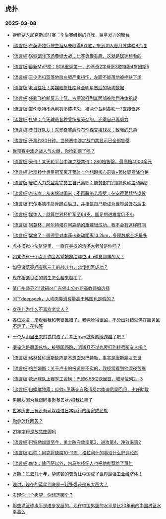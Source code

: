 ## 虎扑 
### 2025-03-08

+ [拆解湖人尼克斯加时赛：季后赛级别的好戏，巨星发力的舞台](https://bbs.hupu.com/630985604.html)

+ [[流言板]东契奇独行侠生涯从未取得8连胜，来到湖人首月就体验8连胜](https://bbs.hupu.com/630989805.html)

+ [[流言板]塔特姆谈下场黄绿大战：比赛会很有趣，这就是球迷想看的](https://bbs.hupu.com/630986612.html)

+ [[流言板]最新MVP榜：SGA重返第一，约基奇2字母哥3塔特姆4詹姆斯5](https://bbs.hupu.com/630992462.html)

+ [[流言板]王少杰扣篮落地后左腿严重扭伤，左脚不能落地被搀扶下场](https://bbs.hupu.com/630990361.html)

+ [[流言板]老当益壮！美媒晒詹杜库登全明星赛后的场均数据](https://bbs.hupu.com/630989620.html)

+ [[流言板]任骏飞抢断反击上篮，古德温打到其面部被吹罚违体犯规](https://bbs.hupu.com/630990071.html)

+ [[流言板]吉伦沃特不满判罚不停抱怨，被两个裁判各吹一T直接驱逐](https://bbs.hupu.com/630988184.html)

+ [[流言板]杜锋：今天球员各种受伤挺无奈的，还得自己再努力](https://bbs.hupu.com/630992303.html)

+ [[流言板]昔日好队友！东契奇赛后与布伦森交换球衣：致我的兄弟](https://bbs.hupu.com/630987188.html)

+ [[流言板]开票约30分钟，世预赛中澳之战门票显示已全部售罄](https://bbs.hupu.com/630984953.html)

+ [世预赛中澳之战人气火爆，你抢到票了吗？](https://bbs.hupu.com/630984970.html)

+ [[流言板]天价！某天轮平台中澳之战票价：280档售罄，最高档4000余元](https://bbs.hupu.com/630985807.html)

+ [[流言板]哲凯赖什想带冠军离开葡体；他想踢核心前锋+葡体同意降价格](https://bbs.hupu.com/630980745.html)

+ [[流言板]曼联人力总监裁完员工自己离职；商务部门2领导也称主动离职](https://bbs.hupu.com/630978749.html)

+ [[流言板]卢卡库：从未恨过国米；不再联络劳塔罗；在安德莱赫特退役](https://bbs.hupu.com/630984164.html)

+ [[流言板]巴尔韦德不排斥踢右后卫，并相信自己能成为世界最佳右后卫](https://bbs.hupu.com/630989413.html)

+ [[流言板]媒体人：就算世界杯扩军至64支，国足想进难度仍不小](https://bbs.hupu.com/630977376.html)

+ [[流言板]阿莫林：阿尔特塔在阿森纳的重建很成功，我不会有这样时间](https://bbs.hupu.com/630990384.html)

+ [[流言板]累瘫了！佩德里对本菲卡跑动距离13.2km，多项数据全场最多](https://bbs.hupu.com/630982094.html)

+ [虎扑模拟小法庭评审，一直在寻找的清汤大老爷是你吗？](https://bbs.hupu.com/630987002.html)

+ [如果你有一个女儿你会希望她嫁给哪位nba球员那样的人？](https://bbs.hupu.com/630985534.html)

+ [如果诸葛亮拥有张三丰的战斗力，北伐能否成功？](https://bbs.hupu.com/630990983.html)

+ [现在相亲见面的男生怎么越来越扣了](https://bbs.hupu.com/630985990.html)

+ [某广州师范211读研or广东佛山公办职高教师编选择](https://bbs.hupu.com/630986123.html)

+ [问了deepseek，人均肉类消费量高于韩国也是假的？](https://bbs.hupu.com/630989666.html)

+ [女孩儿为什么不喜欢老实人？](https://bbs.hupu.com/630986196.html)

+ [各位朋友，来看看我和老婆谁错了，我俩吵得很凶，不分出对错就停在服务区不走了，在线等](https://bbs.hupu.com/630986548.html)

+ [一个从山里出来的农村孩子，考上gwy就算阶级跨越了吧？](https://bbs.hupu.com/630986386.html)

+ [假设你是弱国总统，被强国侵略，明知打不过也要打到耗尽所有人吗？](https://bbs.hupu.com/630990317.html)

+ [[流言板]格林曾称唐斯缺阵是不想面对巴特勒，事实是唐斯朋友去世](https://bbs.hupu.com/630993186.html)

+ [[流言板]格兰姆斯：关于卢卡的报道是不实的，我经常看到他深夜苦练](https://bbs.hupu.com/630993696.html)

+ [[流言板]欧洲球队上赛季工资榜：巴黎6.58亿欧居首，城皇位列2、3](https://bbs.hupu.com/630989055.html)

+ [[流言板]自媒体独家：瓜帅+贝基亲自邀请费尔南迪尼奥回归，出任助教](https://bbs.hupu.com/630986236.html)

+ [男朋友因为我跟同事聚餐去ktv把我拉黑了](https://bbs.hupu.com/630990924.html)

+ [世界历史上有没有可以超过日本罪行的国家或民族](https://bbs.hupu.com/630989523.html)

+ [你会怎样回答？](https://bbs.hupu.com/630986318.html)

+ [21年字母是故意垫脚吗](https://bbs.hupu.com/630991957.html)

+ [[流言板]巴特勒加盟至今，勇士防守效率第3，进攻第4，净效率第2](https://bbs.hupu.com/630993251.html)

+ [[流言板]瓜帅：阿克将缺席10-11周；格拉利什的事没什么好评论的](https://bbs.hupu.com/630992964.html)

+ [[流言板]每体：除巴萨以外，内马尔经纪人也把他推荐给了拜仁](https://bbs.hupu.com/630992166.html)

+ [万斯：过去几十年，华盛顿的蠢货让中国成了世界最强工业经济体！](https://bbs.hupu.com/630992845.html)

+ [理讨，现在的蓝星到底是一超多强还是东大西大？](https://bbs.hupu.com/630989361.html)

+ [实现你一个愿望，你想选哪个？](https://bbs.hupu.com/630988771.html)

+ [那些说篮球水平是进步发展的，现在中国男篮的水平是比20年前的中国男篮水平高么](https://bbs.hupu.com/630988825.html)


